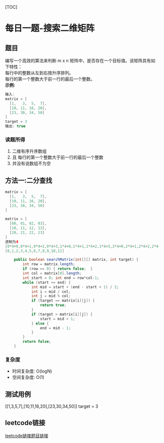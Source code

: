 [TOC]

# 每日一题-搜索二维矩阵

## 题目
编写一个高效的算法来判断 m x n 矩阵中，是否存在一个目标值。该矩阵具有如下特性：  
每行中的整数从左到右按升序排列。  
每行的第一个整数大于前一行的最后一个整数。  
**示例:**  
```java
输入:
matrix = [
  [1,   3,  5,  7],
  [10, 11, 16, 20],
  [23, 30, 34, 50]
]
target = 3
输出: true
```

### 读题所得
1. 二维有序升序数组
2. 且 每行的第一个整数大于前一行的最后一个整数
3. 并没有说数组不为空

## 方法一:二分查找
```java
matrix = [
  [1,   3,  5,  7],
  [10, 11, 16, 20],
  [23, 30, 34, 50]
]

matrix = [
  [00, 01, 02, 03],
  [10, 11, 12, 13],
  [20, 21, 22, 23]
]
进制为4
[0*4+0,0*4+1,0*4+2,0*4+3,1*4+0,1*4+1,1*4+2,1*4+3,2*4+0,2*4+1,2*4+2,2*4+3]
[0,1,2,3,4,5,6,7,8,9,10,11]
```

```java
    public boolean searchMatrix(int[][] matrix, int target) {
        int row = matrix.length; 
        if (row == 0) { return false;  }
        int col = matrix[0].length;
        int start = 0; int end = row*col-1;
        while (start <= end) {
            int mid = start + (end - start + 1) / 2;
            int i = mid / col;
            int j = mid % col; 
            if (target == matrix[i][j]) {
                return true;
            } 
            if (target > matrix[i][j]) {
                start = mid + 1;
            } else {
                end = mid - 1;
            }
        }
        return false;
    }
```
### 复杂度
* 时间复杂度: O(logN)
* 空间复杂度: O(1)

## 测试用例
[[1,3,5,7],[10,11,16,20],[23,30,34,50]] target = 3  

## leetcode链接
[leetcode链接题目链接](https://leetcode-cn.com/problems/search-a-2d-matrix/) 
